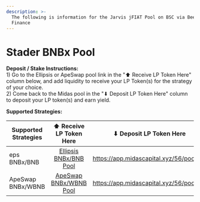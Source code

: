 ```yaml
---
description: >-
  The following is information for the Jarvis jFIAT Pool on BSC via Beefy
  Finance
---
```


# Stader BNBx Pool

**Deposit / Stake Instructions:**\
1\) Go to the Ellipsis or ApeSwap pool link in the "⬆️ Receive LP Token Here" column below, and add liquidity to receive your LP Token(s) for the strategy of your choice.\
2\) Come back to the Midas pool in the "⬇ Deposit LP Token Here" column to deposit your LP token(s) and earn yield.

**Supported Strategies:**

<table><thead><tr><th width="203.7142857142857">Supported Strategies</th><th width="159" align="center">⬆️ Receive LP Token Here</th><th width="150">⬇ Deposit LP Token Here</th><th width="150">Vault</th><th>Strategy Documentation</th></tr></thead><tbody><tr><td>eps BNBx/BNB</td><td align="center"><a href="https://ellipsis.finance/pool/0xFD4afeAc39DA03a05f61844095A75c4fB7D766DA">Ellipsis BNBx/BNB Pool</a></td><td><a href="https://app.midascapital.xyz/56/pool/13">https://app.midascapital.xyz/56/pool/13</a></td><td>Beefy Finance</td><td><a href="https://app.beefy.com/vault/ellipsis-bnb-bnbx-crypto">https://app.beefy.com/vault/ellipsis-bnb-bnbx-crypto</a></td></tr><tr><td>ApeSwap BNBx/WBNB</td><td align="center"><a href="https://apeswap.finance/add-liquidity/0xbb4CdB9CBd36B01bD1cBaEBF2De08d9173bc095c/0x1bdd3Cf7F79cfB8EdbB955f20ad99211551BA275">ApeSwap BNBx/WBNB Pool </a></td><td><a href="https://app.midascapital.xyz/56/pool/13">https://app.midascapital.xyz/56/pool/13</a></td><td>Beefy Finance</td><td><a href="https://app.beefy.com/vault/banana-bnbx-wbnb">https://app.beefy.com/vault/banana-bnbx-wbnb</a></td></tr></tbody></table>

